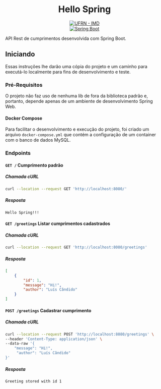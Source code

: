 <h1 align="center">Hello Spring</h1>

<p align="center">
<a href="https://www.metropoledigital.ufrn.br/portal/"><img alt="UFRN - IMD" src="https://img.shields.io/badge/ufrn-imd-ufrn?style=for-the-badge&labelColor=%23164194&color=%230095DB&link=https%3A%2F%2Fwww.metropoledigital.ufrn.br%2Fportal%2F"></a>
<br>
<a href="https://spring.io/"><img alt="Spring Boot" src="https://img.shields.io/badge/Spring-grey?style=for-the-badge&logo=spring"></a>
</p>

API Rest de cumprimentos desenvolvida com Spring Boot.

## Iniciando

Essas instruções lhe darão uma cópia do projeto e um caminho para executá-lo localmente para fins de desenvolvimento e teste.

### Pré-Requisitos

O projeto não faz uso de nenhuma lib de fora da biblioteca padrão e, portanto, depende apenas de um ambiente de desenvolvimento Spring Web.

#### Docker Compose

Para facilitar o desenvolvimento e execução do projeto, foi criado um arquivo `docker-compose.yml` que contém a configuração de um container com o banco de dados MySQL.

### Endpoints

#### `GET /` Cumprimento padrão

##### Chamada cURL

```bash
curl --location --request GET 'http://localhost:8080/'
```

##### Resposta

```
Hello Spring!!!
```

#### `GET /greetings` Listar cumprimentos cadastrados

##### Chamada cURL

```bash
curl --location --request GET 'http://localhost:8080/greetings'
```

##### Resposta

```json
[
    {
        "id": 1,
        "message": "Hi!",
        "author": "Luís Cândido"
    }
]
```

#### `POST /greetings` Cadastrar cumprimento

##### Chamada cURL

```bash
curl --location --request POST 'http://localhost:8080/greetings' \
--header 'Content-Type: application/json' \
--data-raw '{
    "message": "Hi!",
     "author": "Luís Cândido"
}'
```

##### Resposta

```
Greeting stored with id 1
```
